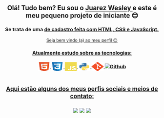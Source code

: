 <div>
  
  <h2 align="center">
    Olá! Tudo bem? Eu sou o 
    <a href="https://www.linkedin.com/in/juarez-wesley/"> Juarez Wesley </a> e este é meu pequeno projeto de iniciante 😊
  </div>
    <div>
    <p align="center">
<h3>
  Se trata de uma 
    <a href="https://juarezwesley.github.io/landing-page-cadastro/"> de cadastro feita com HTML, CSS e JavaScript.
    </div>
      
  <p align="center">
   Seja bem vindo (a) ao meu perfil 😉️
  </p>

  <h3 align="center">
  Atualmente estudo sobre as tecnologias:
  
</div>

<div align="center" valign="top"><br>
  <img align="center" alt="HTML" height="30" width="40" src="https://raw.githubusercontent.com/devicons/devicon/master/icons/html5/html5-original.svg">
  <img align="center" alt="CSS" height="30" width="40" src="https://raw.githubusercontent.com/devicons/devicon/master/icons/css3/css3-original.svg">
  <img align="center" alt="JavaScript" height="30" width="40" src="https://raw.githubusercontent.com/devicons/devicon/master/icons/javascript/javascript-plain.svg">
  <img align="center" alt="Python" height="30" width="40" src="https://raw.githubusercontent.com/devicons/devicon/master/icons/python/python-original.svg">
  <img align="center" alt="Git" height="30" width="40" src="https://raw.githubusercontent.com/devicons/devicon/master/icons/git/git-original.svg">
  <img align="center" alt="Github" height="30" width="40" src="https://upload.wikimedia.org/wikipedia/commons/a/ae/Github-desktop-logo-symbol.svg">
</div><br>

<div align="center">
  <h3 align="center">
  Aqui estão alguns dos meus perfis sociais e meios de contato:
    <br/><br/>
  <a href="https://www.instagram.com/juarezweslley/" target="_blank"><img src="https://img.shields.io/badge/-Instagram-%23E4405F?style=for-the-badge&logo=instagram&logoColor=white" target="_blank"></a>
  <a href="https://www.linkedin.com/in/juarez-wesley/" target="_blank"><img src="https://img.shields.io/badge/-LinkedIn-%230077B5?style=for-the-badge&logo=linkedin&logoColor=white" target="_blank"></a> 
  <a href="mailto:juniormonte22@gmail.com"><img src="https://img.shields.io/badge/-Gmail-%23333?style=for-the-badge&logo=gmail&logoColor=white" target="_blank"></a>
</div>

